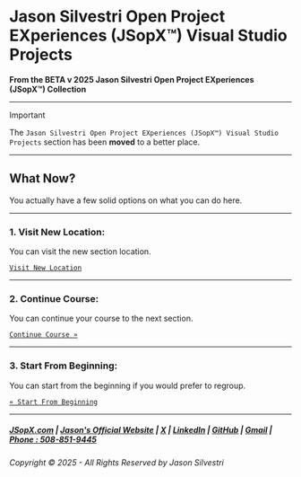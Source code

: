 # Jason Silvestri Open Project EXperiences (JSopX™) Visual Studio Projects

**From the ﻿BETA v 2025 Jason Silvestri Open Project EXperiences (JSopX™) Collection**

---


> [!IMPORTANT]
>
> The `Jason Silvestri Open Project EXperiences (JSopX™) Visual Studio Projects` section has been **moved** to a better place. 
>

---

## What Now?

You actually have a few solid options on what you can do here.

---

### **1. Visit New Location:**  

You can visit the new section location.

[`Visit New Location`](../OpenProjects/)

---

### **2. Continue Course:**  

You can continue your course to the next section.

[`Continue Course »`](../Introduction/JSopxProjectChecksBalances.md)

---

### **3. Start From Beginning:**  

You can start from the beginning if you would prefer to regroup.

[`« Start From Beginning`](../Introduction/)

---

##### [JSopX.com](https://www.jsopx.com/) | [Jason's Official Website](https://www.jsilvestri.com/) | [X](https://www.x.com/JasonSilvestri) | [LinkedIn](http://www.linkedin.com/in/JasonSilvestri) | [GitHub](https://github.com/JasonSilvestri) | [Gmail](mailto:therealjasonsilvestri@gmail.com) | [Phone : 508-851-9445](phoneto:508-851-9445)

###### Copyright © 2025 - All Rights Reserved by Jason Silvestri